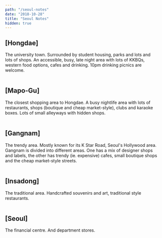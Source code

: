 ```yaml
---
path: "/seoul-notes"
date: "2018-10-28"
title: "Seoul Notes"
hidden: true
---
```


## [Hongdae]

The university town. Surrounded by student housing, parks and lots and lots of shops. An accessible, busy, late night area with lots of KKBQs, western food options, cafes and drinking. 10pm drinking picnics are welcome.
<br></br>

## [Mapo-Gu]

The closest shopping area to Hongdae. A busy nightlife area with lots of restaurants, shops (boutique and cheap market-style), clubs and karaoke boxes. Lots of small alleyways with hidden shops.
<br></br>

## [Gangnam]

The trendy area. Mostly known for its K Star Road, Seoul's Hollywood area. Gangnam is divided into different areas. One has a mix of designer shops and labels, the other has trendy (ie. expensive) cafes, small boutique shops and the cheap market-style streets. 
<br></br>

## [Insadong]

The traditional area. Handcrafted souvenirs and art, traditional style restaurants.
<br></br>

## [Seoul]

The financial centre. And department stores.
<br></br>
